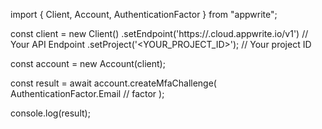 import { Client, Account, AuthenticationFactor } from "appwrite";

const client = new Client()
    .setEndpoint('https://<REGION>.cloud.appwrite.io/v1') // Your API Endpoint
    .setProject('<YOUR_PROJECT_ID>'); // Your project ID

const account = new Account(client);

const result = await account.createMfaChallenge(
    AuthenticationFactor.Email // factor
);

console.log(result);
